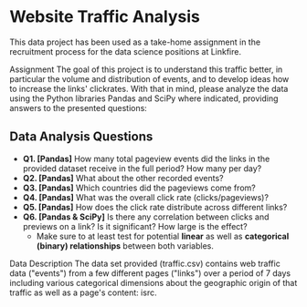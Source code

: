 # Website Traffic Analysis

This data project has been used as a take-home assignment in the recruitment process for the data science positions at Linkfire.

Assignment
The goal of this project is to understand this traffic better, in particular the volume and distribution of events, and to develop ideas how to increase the links' clickrates. With that in mind, please analyze the data using the Python libraries Pandas and SciPy where indicated, providing answers to the presented questions:

## Data Analysis Questions

- **Q1. [Pandas]** How many total pageview events did the links in the provided dataset receive in the full period? How many per day?
- **Q2. [Pandas]** What about the other recorded events?
- **Q3. [Pandas]** Which countries did the pageviews come from?
- **Q4. [Pandas]** What was the overall click rate (clicks/pageviews)?
- **Q5. [Pandas]** How does the click rate distribute across different links?
- **Q6. [Pandas & SciPy]** Is there any correlation between clicks and previews on a link? Is it significant? How large is the effect?  
  - Make sure to at least test for potential **linear** as well as **categorical (binary) relationships** between both variables.

Data Description
The data set provided (traffic.csv) contains web traffic data ("events") from a few different pages ("links") over a period of 7 days including various categorical dimensions about the geographic origin of that traffic as well as a page's content: isrc.
